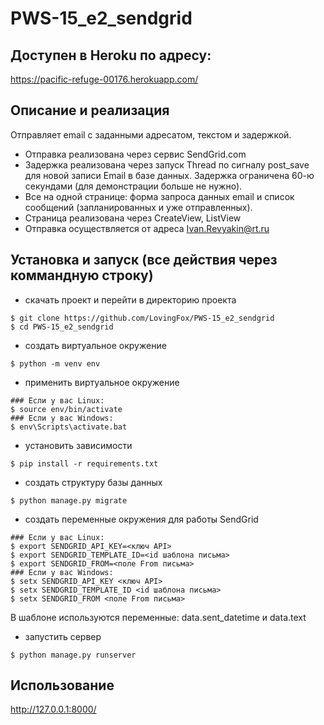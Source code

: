 # PWS-15_e2_sendgrid

## Доступен в Heroku по адресу:
https://pacific-refuge-00176.herokuapp.com/

## Описание и реализация
Отправляет email с заданными адресатом, текстом и задержкой.
  - Отправка реализована через сервис SendGrid.com
  - Задержка реализована через запуск Thread по сигналу post_save для новой записи Email в базе данных. Задержка ограничена 60-ю секундами (для демонстрации больше не нужно).
  - Все на одной странице: форма запроса данных email и список сообщений (запланированных и уже отправленных).
  - Страница реализована через CreateView, ListView
  - Отправка осуществляется от адреса Ivan.Revyakin@rt.ru

## Установка и запуск (все действия через коммандную строку)
  - скачать проект и перейти в директорию проекта
```
$ git clone https://github.com/LovingFox/PWS-15_e2_sendgrid
$ cd PWS-15_e2_sendgrid
```

  - создать виртуальное окружение
```
$ python -m venv env
```

  - применить виртуальное окружение
```
### Если у вас Linux:
$ source env/bin/activate
### Если у вас Windows:
$ env\Scripts\activate.bat
```

 - установить зависимости
```
$ pip install -r requirements.txt
```

  - создать структуру базы данных
```
$ python manage.py migrate
```

  - создать переменные окружения для работы SendGrid
```
### Если у вас Linux:
$ export SENDGRID_API_KEY=<ключ API>
$ export SENDGRID_TEMPLATE_ID=<id шаблона письма>
$ export SENDGRID_FROM=<поле From письма>
### Если у вас Windows:
$ setx SENDGRID_API_KEY <ключ API>
$ setx SENDGRID_TEMPLATE_ID <id шаблона письма>
$ setx SENDGRID_FROM <поле From письма>
```
В шаблоне используются переменные: data.sent_datetime и data.text

  - запустить сервер
```
$ python manage.py runserver
```

## Использование
http://127.0.0.1:8000/
